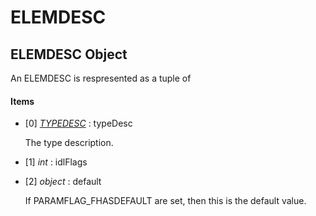 # ELEMDESC

## ELEMDESC Object

An ELEMDESC is respresented as a tuple of

#### Items


  - \[0\] *[TYPEDESC](#typedesc)* : typeDesc

    The type description\.

  - \[1\] *int* : idlFlags

    

  - \[2\] *object* : default

    If PARAMFLAG\_FHASDEFAULT are set, then this is the default value\.